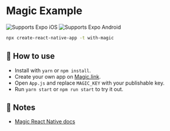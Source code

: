 # Magic Example

<p>
  <!-- iOS -->
  <img alt="Supports Expo iOS" longdesc="Supports Expo iOS" src="https://img.shields.io/badge/iOS-4630EB.svg?style=flat-square&logo=APPLE&labelColor=999999&logoColor=fff" />
  <!-- Android -->
  <img alt="Supports Expo Android" longdesc="Supports Expo Android" src="https://img.shields.io/badge/Android-4630EB.svg?style=flat-square&logo=ANDROID&labelColor=A4C639&logoColor=fff" />
</p>

```sh
npx create-react-native-app -t with-magic
```

## 🚀 How to use

- Install with `yarn` or `npm install`.
- Create your own app on [Magic.link](https://magic.link).
- Open `App.js` and replace `MAGIC_KEY` with your publishable key.
- Run `yarn start` or `npm run start` to try it out.

## 📝 Notes

- [Magic React Native docs](https://docs.magic.link/client-sdk/react-native)
